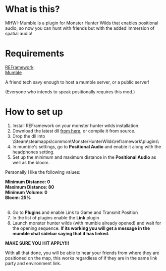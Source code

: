 # What is this?

MHWI-Mumble is a plugin for Monster Hunter Wilds that enables positional audio, so now you can hunt with friends but with the added immersion of spatial audio!

# Requirements
[REFramework](https://github.com/praydog/REFramework)<br>
[Mumble](https://www.mumble.info/)

A friend tech savy enough to host a mumble server, or a public server!

(Everyone who intends to speak positionally requires this mod.)

# How to set up
1. Install REFramework on your monster hunter wilds installation.
2. Download the latest dll [from here](https://github.com/CreoSm/MHWI-Mumble/releases), or compile it from source.
3. Drop the dll into \Steam\steamapps\common\MonsterHunterWilds\reframework\plugins\
4. In mumble's settings, go to <strong>Positional Audio</strong> and enable it along with the headphones setting.
5. Set up the minimum and maximum distance in the <strong>Positional Audio</strong> as well as the bloom.<br>

Personally I like the following values:

<strong>
Minimum Distance: 0<br>
Maximum Distance: 80<br>
Minimum Volume: 0<br>
Bloom: 25%<br><br>
</strong>

6. Go to <strong>Plugins</strong> and enable Link to Game and Transmit Position
7. In the list of plugins enable the <strong>Link</strong> plugin
8. Launch monster hunter wilds (with mumble already opened) and wait for the opening sequence. <strong>If its working you will get a message in the mumble chat sidebar saying that it has linked.</strong>

<strong>MAKE SURE YOU HIT APPLY!!!</strong>

With all that done, you will be able to hear your friends from where they are positioned on the map, this works regardless of if they are in the same link party and environment link.
